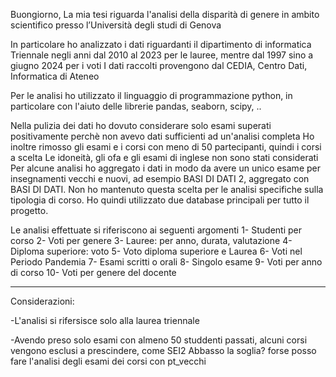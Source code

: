 Buongiorno, 
La mia tesi riguarda l'analisi della disparità di genere in ambito scientifico presso l’Università degli studi di Genova

In particolare ho analizzato i dati riguardanti il dipartimento di informatica Triennale negli anni dal 2010 al 2023 per le lauree, mentre dal 1997 sino a giugno 2024 per i voti
I dati raccolti provengono dal CEDIA, Centro Dati, Informatica di Ateneo

Per le analisi ho utilizzato il linguaggio di programmazione python, in particolare con l'aiuto delle librerie pandas, seaborn, scipy, ..

Nella pulizia dei dati ho dovuto considerare solo esami superati positivamente perchè non avevo dati sufficienti ad un'analisi completa
Ho inoltre rimosso gli esami e i corsi con meno di 50 partecipanti, quindi i corsi a scelta
Le idoneità, gli ofa e gli esami di inglese non sono stati considerati
Per alcune analisi ho aggregato i dati in modo da avere un unico esame per insegnamenti vecchi e nuovi, ad esempio BASI DI DATI 2, aggregato con BASI DI DATI. Non ho mantenuto questa scelta per le analisi specifiche sulla tipologia di corso. Ho quindi utilizzato due database principali per tutto il progetto.

Le analisi effettuate si riferiscono ai seguenti argomenti
1- Studenti per corso
2- Voti per genere
3- Lauree: per anno, durata, valutazione
4- Diploma superiore: voto
5- Voto diploma superiore e Laurea
6- Voti nel Periodo Pandemia
7- Esami scritti o orali
8- Singolo esame
9- Voti per anno di corso
10- Voti per genere del docente

-----------------------------------------------------------
Considerazioni:

-L'analisi si rifersisce solo alla laurea triennale

-Avendo preso solo esami con almeno 50 studdenti passati, alcuni corsi vengono esclusi a prescindere, come SEI2
Abbasso la soglia? forse posso fare l'analisi degli esami dei corsi con pt_vecchi
